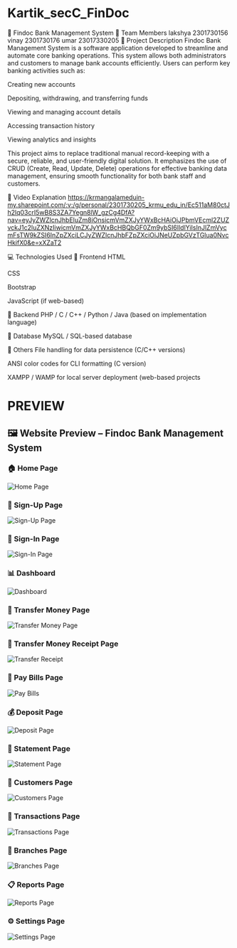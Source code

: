 # Kartik_secC_FinDoc
🏦 Findoc Bank Management System
👥 Team Members
lakshya 2301730156
vinay 2301730176
umar 23017330205
📌 Project Description
Findoc Bank Management System is a software application developed to streamline and automate core banking operations. This system allows both administrators and customers to manage bank accounts efficiently. Users can perform key banking activities such as:

Creating new accounts

Depositing, withdrawing, and transferring funds

Viewing and managing account details

Accessing transaction history

Viewing analytics and insights

This project aims to replace traditional manual record-keeping with a secure, reliable, and user-friendly digital solution. It emphasizes the use of CRUD (Create, Read, Update, Delete) operations for effective banking data management, ensuring smooth functionality for both bank staff and customers.

🎥 Video Explanation
https://krmangalameduin-my.sharepoint.com/:v:/g/personal/2301730205_krmu_edu_in/Ec511aM80ctJh2lq03crI5wB8S3ZA7Yegn8lW_gzCg4DfA?nav=eyJyZWZlcnJhbEluZm8iOnsicmVmZXJyYWxBcHAiOiJPbmVEcml2ZUZvckJ1c2luZXNzIiwicmVmZXJyYWxBcHBQbGF0Zm9ybSI6IldlYiIsInJlZmVycmFsTW9kZSI6InZpZXciLCJyZWZlcnJhbFZpZXciOiJNeUZpbGVzTGlua0NvcHkifX0&e=xXZaT2

💻 Technologies Used
🔹 Frontend
HTML

CSS

Bootstrap

JavaScript (if web-based)

🔹 Backend
PHP / C / C++ / Python / Java (based on implementation language)

🔹 Database
MySQL / SQL-based database

🔹 Others
File handling for data persistence (C/C++ versions)

ANSI color codes for CLI formatting (C version)

XAMPP / WAMP for local server deployment (web-based projects
# PREVIEW
## 🖼️ Website Preview – Findoc Bank Management System

### 🏠 Home Page
![Home Page](https://github.com/user-attachments/assets/9b365b24-5084-4eb6-9146-54abfc3bfc34)

### 📝 Sign-Up Page
![Sign-Up Page](https://github.com/user-attachments/assets/4a5ddcd3-52e3-4a4f-b198-cbe3282403b3)

### 🔐 Sign-In Page
![Sign-In Page](https://github.com/user-attachments/assets/6868ffe2-2459-4fac-8f31-86ddfdddb820)

### 📊 Dashboard
![Dashboard](https://github.com/user-attachments/assets/3226ed34-89d2-4be9-84c6-3bfd2e3082f1)

### 💸 Transfer Money Page
![Transfer Money Page](https://github.com/user-attachments/assets/6efd5274-270b-4c4f-9cf6-014202bb89c5)

### 🧾 Transfer Money Receipt Page
![Transfer Receipt](https://github.com/user-attachments/assets/d067442e-dc00-4dae-b637-34a1a9bf62b4)

### 🧾 Pay Bills Page
![Pay Bills](https://github.com/user-attachments/assets/12376a78-ceef-4644-8a47-37541f957eb7)

### 💰 Deposit Page
![Deposit Page](https://github.com/user-attachments/assets/4e6b7e63-d286-4681-8690-0fed39ac5ca3)

### 📄 Statement Page
![Statement Page](https://github.com/user-attachments/assets/40bb19a5-91bd-4bb8-b414-1848939f5ab7)

### 👥 Customers Page
![Customers Page](https://github.com/user-attachments/assets/4bddfb91-3257-44c4-a688-4860e30a88a5)

### 🔁 Transactions Page
![Transactions Page](https://github.com/user-attachments/assets/b99f8116-d2d3-4939-853a-22d6e1ac452a)

### 🏢 Branches Page
![Branches Page](https://github.com/user-attachments/assets/4f51e7bc-6f1d-4a6e-bee7-05b1d4489d57)

### 📋 Reports Page
![Reports Page](https://github.com/user-attachments/assets/5f58ffeb-e522-46e9-9120-843a155097e2)

### ⚙️ Settings Page
![Settings Page](https://github.com/user-attachments/assets/f036fef7-830c-4980-8690-97ce489f8675)
